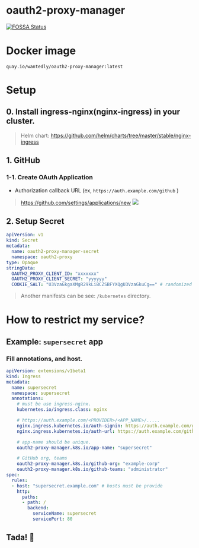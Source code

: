 oauth2-proxy-manager
============================
[![FOSSA Status](https://app.fossa.com/api/projects/git%2Bgithub.com%2FLaica-Lunasys%2Foauth2-proxy-manager.svg?type=shield)](https://app.fossa.com/projects/git%2Bgithub.com%2FLaica-Lunasys%2Foauth2-proxy-manager?ref=badge_shield)

Docker image
==============================
`quay.io/wantedly/oauth2-proxy-manager:latest`


Setup
=====================================
## 0. Install ingress-nginx(nginx-ingress) in your cluster.
> Helm chart: https://github.com/helm/charts/tree/master/stable/nginx-ingress

## 1. GitHub
### 1-1. Create OAuth Application
* Authorization callback URL (ex, `https://auth.example.com/github` )
> https://github.com/settings/applications/new
> ![](https://i.imgur.com/lbxkHXg.png)

## 2. Setup Secret
```yaml
apiVersion: v1
kind: Secret
metadata:
  name: oauth2-proxy-manager-secret
  namespace: oauth2-proxy
type: Opaque
stringData:
  OAUTH2_PROXY_CLIENT_ID: "xxxxxxx"
  OAUTH2_PROXY_CLIENT_SECRET: "yyyyyy"
  COOKIE_SALT: "U3VzaGkgaXMgR29kLiBCZSBFYXQgU3VzaGkuCg==" # randomized secret strings.
```
> Another manifests can be see: `/kubernetes` directory.


How to restrict my service?
=====================================
## Example: `supersecret` app
### Fill annotations, and host.
```yaml
apiVersion: extensions/v1beta1
kind: Ingress
metadata:
  name: supersecret
  namespace: supersecret
  annotations:
    # must be use ingress-nginx.
    kubernetes.io/ingress.class: nginx

    # https://auth.example.com/<PROVIDER>/<APP_NAME>/.....
    nginx.ingress.kubernetes.io/auth-signin: https://auth.example.com/github/supersecret/start?rd=https://$host$request_uri$is_args$args
    nginx.ingress.kubernetes.io/auth-url: https://auth.example.com/github/supersecret/auth

    # app-name should be unique.
    oauth2-proxy-manager.k8s.io/app-name: "supersecret"

    # GitHub org, teams
    oauth2-proxy-manager.k8s.io/github-org: "example-corp"
    oauth2-proxy-manager.k8s.io/github-teams: "administrator"
spec:
  rules:
  - host: "supersecret.example.com" # hosts must be provide
    http:
      paths:
      - path: /
        backend:
          serviceName: supersecret
          servicePort: 80
```

## Tada! 🎉
